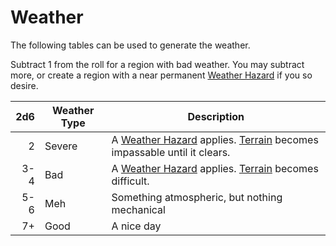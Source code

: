 # Weather

The following tables can be used to generate the weather.

Subtract 1 from the roll for a region with bad weather. You may subtract more, or create a region with a near permanent [Weather Hazard](Environmental%20Hazards.md) if you so desire.

| 2d6 | Weather Type | Description                                                                                                                                  |
| --: | ------------ | -------------------------------------------------------------------------------------------------------------------------------------------- |
|   2 | Severe       | A [Weather Hazard](Environmental%20Hazards.md) applies. [Terrain](../Exploration/Overland%20Journeys.md#Terrain) becomes impassable until it clears. |
| 3-4 | Bad          | A [Weather Hazard](Environmental%20Hazards.md) applies. [Terrain](../Exploration/Overland%20Journeys.md#Terrain) becomes difficult.                  |
| 5-6 | Meh          | Something atmospheric, but nothing mechanical                                                                                                |
|  7+ | Good         | A nice day                                                                                                                                   |
